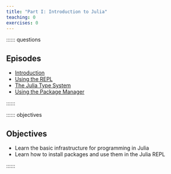 ```yaml
---
title: "Part I: Introduction to Julia"
teaching: 0
exercises: 0
---
```


:::::: questions

## Episodes

- [Introduction](01_01_Introduction.md)
- [Using the REPL](01_02_Using_the_REPL.md)
- [The Julia Type System](01_03_Julia_type_system.md)
- [Using the Package Manager](01_04_Using_the_package_manager.md)

::::::

:::::: objectives

## Objectives

- Learn the basic infrastructure for programming in Julia
- Learn how to install packages and use them in the Julia REPL

::::::
